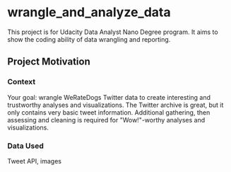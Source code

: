 # wrangle_and_analyze_data

This project is for Udacity Data Analyst Nano Degree program. It aims to show the coding ability of data wrangling and reporting.

## Project Motivation
### Context
Your goal: wrangle WeRateDogs Twitter data to create interesting and trustworthy analyses and visualizations. 
The Twitter archive is great, but it only contains very basic tweet information. 
Additional gathering, then assessing and cleaning is required for "Wow!"-worthy analyses and visualizations.

### Data Used
Tweet API, images
